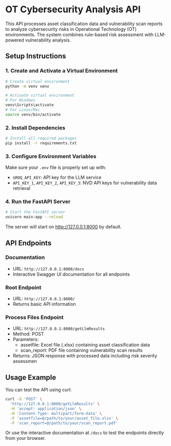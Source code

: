# OT Cybersecurity Analysis API

This API processes asset classification data and vulnerability scan reports to analyze cybersecurity risks in Operational Technology (OT) environments. The system combines rule-based risk assessment with LLM-powered vulnerability analysis.

## Setup Instructions

### 1. Create and Activate a Virtual Environment

```bash
# Create virtual environment
python -m venv venv

# Activate virtual environment
# For Windows
venv\Scripts\activate
# For Linux/Mac
source venv/bin/activate
```

### 2.  Install Dependencies
```bash
# Install all required packages
pip install -r requirements.txt
```

### 3.  Configure Environment Variables

Make sure your `.env` file is properly set up with:

- `GROQ_API_KEY`: API key for the LLM service
- `API_KEY_1`, `API_KEY_2`, `API_KEY_3`: NVD API keys for vulnerability data retrieval


### 4. Run the FastAPI Server
```bash
# Start the FastAPI server
uvicorn main:app --reload
```
The server will start on http://127.0.0.1:8000 by default.

## API Endpoints
### Documentation
- URL: `http://127.0.0.1:8000/docs`
- Interactive Swagger UI documentation for all endpoints

### Root Endpoint
- URL: `http://127.0.0.1:8000/`
- Returns basic API information

### Process Files Endpoint
- URL: `http://127.0.0.1:8000/getLlmResults`
- Method: POST
- Parameters:
    - assetfile: Excel file (.xlsx) containing asset classification data
    - scan_report: PDF file containing vulnerability scan results
- Returns: JSON response with processed data including risk severity assessmen


## Usage Example
You can test the API using curl:
```bash
curl -X 'POST' \
  'http://127.0.0.1:8000/getLlmResults' \
  -H 'accept: application/json' \
  -H 'Content-Type: multipart/form-data' \
  -F 'assetfile=@/path/to/your/asset_file.xlsx' \
  -F 'scan_report=@/path/to/your/scan_report.pdf'
```
Or use the interactive documentation at `/docs` to test the endpoints directly from your browser.